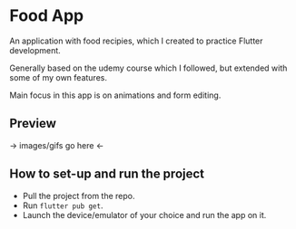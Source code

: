 # Food App

An application with food recipies, which I created to practice Flutter development.

Generally based on the udemy course which I followed, but extended with some of my own features. 

Main focus in this app is on animations and form editing.

## Preview

 -> images/gifs go here <-

## How to set-up and run the project

- Pull the project from the repo.
- Run `flutter pub get`.
- Launch the device/emulator of your choice and run the app on it.
